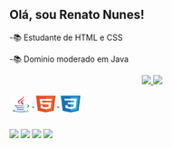 ## Olá, sou Renato Nunes!

-📚 Estudante de HTML e CSS

-📚 Dominio moderado em Java

<div align="center">
  <a href="https://github.com/renatonunes22">
  <img height="180em" src="https://github-readme-stats.vercel.app/api?username=renatonunes22&show_icons=true&theme=tokyonight&include_all_commits=true&count_private=true"/>
  <img height="180em" src="https://github-readme-stats.vercel.app/api/top-langs/?username=renatonunes22&layout=compact&langs_count=7&theme=tokyonight"/>
</div>
<div style="display: inline_block"><br>
  <img align="center" alt="Renato-Java" height="30" width="40" src="https://raw.githubusercontent.com/devicons/devicon/master/icons/java/java-original.svg">
  <img align="center" alt="Renato-HTML" height="30" width="40" src="https://raw.githubusercontent.com/devicons/devicon/master/icons/html5/html5-original.svg">
  <img align="center" alt="Renato-CSS" height="30" width="40" src="https://raw.githubusercontent.com/devicons/devicon/master/icons/css3/css3-original.svg">
</div>
    
  ##
 
<div>
  <a href="https://instagram.com/__renatonunes" target="_blank"><img src="https://img.shields.io/badge/-Instagram-%23E4405F?style=for-the-badge&logo=instagram&logoColor=white" target="_blank"></a>
   <a href="https://api.whatsapp.com/send?phone=5581996847547" target="_blank"><img src="https://img.shields.io/badge/WhatsApp-25D366?style=for-the-badge&logo=whatsapp&logoColor=white"   target= "_blank"></a>
   <a href="https://mail.google.com/mail/u/0/#inbox" target="_blank"><img src="https://img.shields.io/badge/Gmail-D14836?style=for-the-badge&logo=gmail&logoColor=white"   target= "_blank"></a>
  <a href="https://www.linkedin.com/in/renato-nunes-94280422a/" target="_blank"><img src="https://img.shields.io/badge/-LinkedIn-%230077B5?style=for-the-badge&logo=linkedin&logoColor=white" target="_blank"></a>
  </div>
